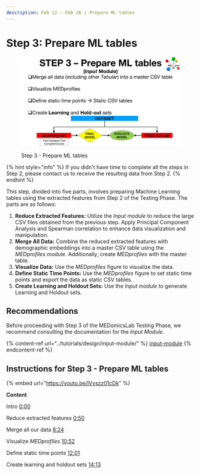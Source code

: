 ```yaml
---
description: Feb 12 – Feb 26 | Prepare ML tables
---
```


# Step 3: Prepare ML tables

<figure><img src="../.gitbook/assets/MEDomicsLab-TestingPhase-11.png" alt=""><figcaption><p>Step 3 - Prepare ML tables</p></figcaption></figure>

{% hint style="info" %}
If you didn't have time to complete all the steps in Step 2, please contact us to receive the resulting data from Step 2.
{% endhint %}

This step, divided into five parts, involves preparing Machine Learning tables using the extracted features from Step 2 of the Testing Phase. The parts are as follows:

1. **Reduce Extracted Features:** Utilize the _Input module_ to reduce the large CSV files obtained from the previous step. Apply Principal Component Analysis and Spearman correlation to enhance data visualization and manipulation.
2. **Merge All Data:** Combine the reduced extracted features with demographic embeddings into a master CSV table using the _MEDprofiles module_. Additionally, create _MEDprofiles_ with the master table.
3. **Visualize Data:** Use the _MEDprofiles_ figure to visualize the data.
4. **Define Static Time Points:** Use the _MEDprofiles_ figure to set static time points and export the data as static CSV tables.
5. **Create Learning and Holdout Sets:** Use the _Input module_ to generate Learning and Holdout sets.

## Recommendations

Before proceeding with Step 3 of the MEDomicsLab Testing Phase, we recommend consulting the documentation for the _Input Module_.

{% content-ref url="../tutorials/design/input-module/" %}
[input-module](../tutorials/design/input-module/)
{% endcontent-ref %}

## Instructions for Step 3 - Prepare ML tables

{% embed url="https://youtu.be/lVvszz01cDk" %}

**Content**

Intro [0:00](https://www.youtube.com/watch?v=lVvszz01cDk\&t=0s)

Reduce extracted features [0:50](https://www.youtube.com/watch?v=lVvszz01cDk\&t=50s)

Merge all our data [8:24](https://www.youtube.com/watch?v=lVvszz01cDk\&t=504s)

Visualize _MEDprofiles_ [10:52](https://www.youtube.com/watch?v=lVvszz01cDk\&t=652s)&#x20;

Define static time points [12:01](https://www.youtube.com/watch?v=lVvszz01cDk\&t=721s)&#x20;

Create learning and holdout sets [14:13](https://www.youtube.com/watch?v=lVvszz01cDk\&t=853s)
